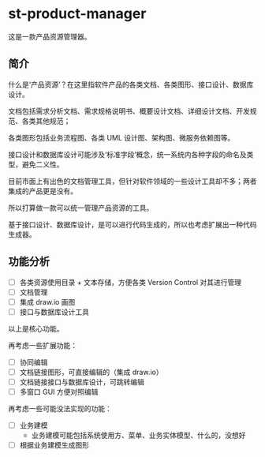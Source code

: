 # st-product-manager
这是一款产品资源管理器。

## 简介
什么是‘产品资源’？在这里指软件产品的各类文档、各类图形、接口设计、数据库设计。

文档包括需求分析文档、需求规格说明书、概要设计文档、详细设计文档、开发规范、各类其他规范；

各类图形包括业务流程图、各类 UML 设计图、架构图、微服务依赖图等。

接口设计和数据库设计可能涉及‘标准字段’概念，统一系统内各种字段的命名及类型，避免二义性。

目前市面上有出色的文档管理工具，但针对软件领域的一些设计工具却不多；两者集成的产品更是没有。

所以打算做一款可以统一管理产品资源的工具。

基于接口设计、数据库设计，是可以进行代码生成的，所以也考虑扩展出一种代码生成器。

## 功能分析
- [ ] 各类资源使用目录 + 文本存储，方便各类 Version Control 对其进行管理
- [ ] 文档管理
- [ ] 集成 draw.io 画图
- [ ] 接口与数据库设计工具

以上是核心功能。

再考虑一些扩展功能：
- [ ] 协同编辑
- [ ] 文档链接图形，可直接编辑的（集成 draw.io）
- [ ] 文档链接接口与数据库设计，可跳转编辑
- [ ] 多窗口 GUI 方便对照编辑

再考虑一些可能没法实现的功能：
- [ ] 业务建模
  - 业务建模可能包括系统使用方、菜单、业务实体模型、什么的，没想好
- [ ] 根据业务建模生成图形

